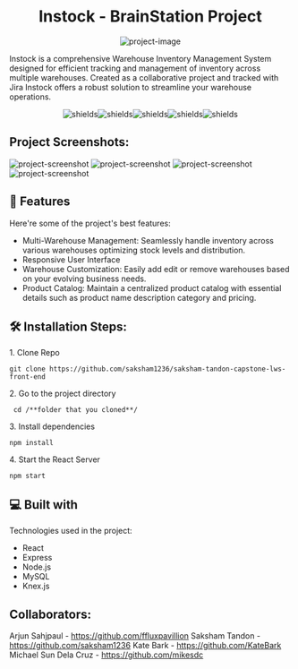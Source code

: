 <h1 align="center" id="title">Instock - BrainStation Project</h1>

<p align="center"><img src="https://socialify.git.ci/saksham1236/brnstn_instock-mp2-frontend/image?font=Inter&amp;language=1&amp;name=1&amp;owner=1&amp;pattern=Plus&amp;stargazers=1&amp;theme=Light" alt="project-image"></p>

<p id="description">Instock is a comprehensive Warehouse Inventory Management System designed for efficient tracking and management of inventory across multiple warehouses. Created as a collaborative project and tracked with Jira Instock offers a robust solution to streamline your warehouse operations.</p>

<p align="center"><img src="https://img.shields.io/badge/JavaScript-F7DF1E?style=for-the-badge&amp;logo=javascript&amp;logoColor=black" alt="shields"><img src="https://img.shields.io/badge/Node.js-43853D?style=for-the-badge&amp;logo=node.js&amp;logoColor=white" alt="shields"><img src="https://img.shields.io/badge/React-20232A?style=for-the-badge&amp;logo=react&amp;logoColor=61DAFB" alt="shields"><img src="https://img.shields.io/badge/Express.js-404D59?style=for-the-badge" alt="shields"><img src="https://img.shields.io/badge/MySQL-00000F?style=for-the-badge&amp;logo=mysql&amp;logoColor=white" alt="shields"></p>

<h2>Project Screenshots:</h2>

<img src="https://raw.githubusercontent.com/saksham1236/brnstn_instock-mp2-frontend/master/demo/InStock-Warehouse-details.png" alt="project-screenshot"/>

<img src="https://raw.githubusercontent.com/saksham1236/brnstn_instock-mp2-frontend/master/demo/InStock-inventory.png" alt="project-screenshot" />

<img src="https://raw.githubusercontent.com/saksham1236/brnstn_instock-mp2-frontend/master/demo/InStock-item-details.png" alt="project-screenshot" />

<img src="https://raw.githubusercontent.com/saksham1236/brnstn_instock-mp2-frontend/master/demo/InStock-add-inventory.png" alt="project-screenshot" />

  
  
<h2>🧐 Features</h2>

Here're some of the project's best features:

*   Multi-Warehouse Management: Seamlessly handle inventory across various warehouses optimizing stock levels and distribution.
*   Responsive User Interface
*   Warehouse Customization: Easily add edit or remove warehouses based on your evolving business needs.
*   Product Catalog: Maintain a centralized product catalog with essential details such as product name description category and pricing.

<h2>🛠️ Installation Steps:</h2>

<p>1. Clone Repo</p>

```
git clone https://github.com/saksham1236/saksham-tandon-capstone-lws-front-end
```

<p>2. Go to the project directory</p>

```
 cd /**folder that you cloned**/
```

<p>3. Install dependencies</p>

```
npm install
```

<p>4. Start the React Server</p>

```
npm start
```

  
  
<h2>💻 Built with</h2>

Technologies used in the project:

*   React
*   Express
*   Node.js
*   MySQL
*   Knex.js


## Collaborators: 
Arjun Sahjpaul - https://github.com/ffluxpavillion
Saksham Tandon - https://github.com/saksham1236
Kate Bark - https://github.com/KateBark
Michael Sun Dela Cruz - https://github.com/mikesdc
